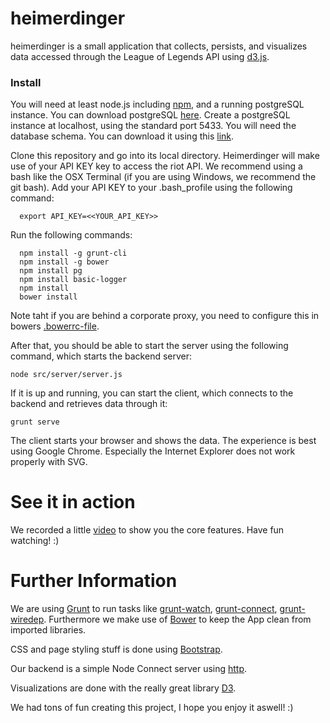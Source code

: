 # heimerdinger

heimerdinger is a small application that collects, persists, and visualizes data accessed through the League of Legends API using [d3.js](http://d3js.org/).

### Install
You will need at least node.js including [npm](https://nodejs.org/), and a running postgreSQL instance.
You can download postgreSQL [here](http://www.postgresql.org/download/). Create a postgreSQL instance at localhost, using the standard port 5433. You will need the database schema. You can download it using this [link](database_schema/thresh).

Clone this repository and go into its local directory. Heimerdinger will make use of your API KEY key to access the riot API. We recommend using a bash like the OSX Terminal (if you are using Windows, we recommend the git bash). Add your API KEY to your .bash_profile using the following command: 
```
  export API_KEY=<<YOUR_API_KEY>>
```
Run the following commands:
```
  npm install -g grunt-cli
  npm install -g bower
  npm install pg
  npm install basic-logger
  npm install
  bower install
```
Note taht if you are behind a corporate proxy, you need to configure this in bowers [.bowerrc-file](http://stackoverflow.com/questions/21750804/bower-calls-blocked-by-corporate-proxy).

After that, you should be able to start the server using the following command, which starts the backend server: 
```
node src/server/server.js
```
If it is up and running, you can start the client, which connects to the backend and retrieves data through it:
```
grunt serve
```
The client starts your browser and shows the data. 
The experience is best using Google Chrome. Especially the Internet Explorer does not work properly with SVG.

# See it in action

We recorded a little [video](https://drive.google.com/file/d/0B8FVKcbZXBvkaUtGM3cxek0tWlE/view?usp=sharing) to show you the core features. Have fun watching! :)

# Further Information

We are using [Grunt](http://gruntjs.com/) to run tasks like [grunt-watch](https://github.com/gruntjs/grunt-contrib-watch), [grunt-connect](https://github.com/gruntjs/grunt-contrib-connect), [grunt-wiredep](https://github.com/stephenplusplus/grunt-wiredep). 
Furthermore we make use of [Bower](http://bower.io/) to keep the App clean from imported libraries.

CSS and page styling stuff is done using [Bootstrap](http://getbootstrap.com/).

Our backend is a simple Node Connect server using [http](https://nodejs.org/api/http.html).

Visualizations are done with the really great library [D3](http://d3js.org/).

We had tons of fun creating this project, I hope you enjoy it aswell! :)
